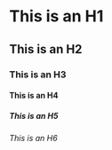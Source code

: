 # This is an H1
## This is an H2
### This is an H3
#### This is an H4
##### This is an H5
###### This is an H6   
